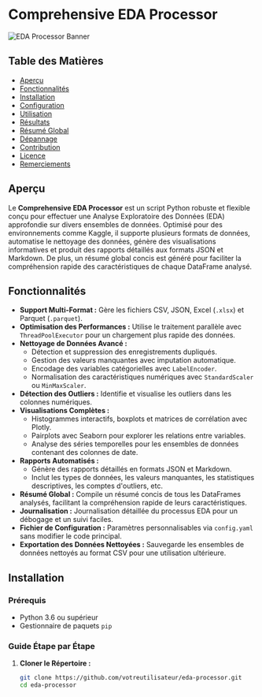 # Comprehensive EDA Processor

![EDA Processor Banner](banner.png) <!-- Optionnel : Ajouter une image de bannière -->

## Table des Matières
- [Aperçu](#aperçu)
- [Fonctionnalités](#fonctionnalités)
- [Installation](#installation)
- [Configuration](#configuration)
- [Utilisation](#utilisation)
- [Résultats](#résultats)
- [Résumé Global](#résumé-global)
- [Dépannage](#dépannage)
- [Contribution](#contribution)
- [Licence](#licence)
- [Remerciements](#remerciements)

## Aperçu

Le **Comprehensive EDA Processor** est un script Python robuste et flexible conçu pour effectuer une Analyse Exploratoire des Données (EDA) approfondie sur divers ensembles de données. Optimisé pour des environnements comme Kaggle, il supporte plusieurs formats de données, automatise le nettoyage des données, génère des visualisations informatives et produit des rapports détaillés aux formats JSON et Markdown. De plus, un résumé global concis est généré pour faciliter la compréhension rapide des caractéristiques de chaque DataFrame analysé.

## Fonctionnalités

- **Support Multi-Format :** Gère les fichiers CSV, JSON, Excel (`.xlsx`) et Parquet (`.parquet`).
- **Optimisation des Performances :** Utilise le traitement parallèle avec `ThreadPoolExecutor` pour un chargement plus rapide des données.
- **Nettoyage de Données Avancé :**
  - Détection et suppression des enregistrements dupliqués.
  - Gestion des valeurs manquantes avec imputation automatique.
  - Encodage des variables catégorielles avec `LabelEncoder`.
  - Normalisation des caractéristiques numériques avec `StandardScaler` ou `MinMaxScaler`.
- **Détection des Outliers :** Identifie et visualise les outliers dans les colonnes numériques.
- **Visualisations Complètes :**
  - Histogrammes interactifs, boxplots et matrices de corrélation avec Plotly.
  - Pairplots avec Seaborn pour explorer les relations entre variables.
  - Analyse des séries temporelles pour les ensembles de données contenant des colonnes de date.
- **Rapports Automatisés :**
  - Génère des rapports détaillés en formats JSON et Markdown.
  - Inclut les types de données, les valeurs manquantes, les statistiques descriptives, les comptes d'outliers, etc.
- **Résumé Global :** Compile un résumé concis de tous les DataFrames analysés, facilitant la compréhension rapide de leurs caractéristiques.
- **Journalisation :** Journalisation détaillée du processus EDA pour un débogage et un suivi faciles.
- **Fichier de Configuration :** Paramètres personnalisables via `config.yaml` sans modifier le code principal.
- **Exportation des Données Nettoyées :** Sauvegarde les ensembles de données nettoyés au format CSV pour une utilisation ultérieure.

## Installation

### Prérequis

- Python 3.6 ou supérieur
- Gestionnaire de paquets `pip`

### Guide Étape par Étape

1. **Cloner le Répertoire :**

   ```bash
   git clone https://github.com/votreutilisateur/eda-processor.git
   cd eda-processor
